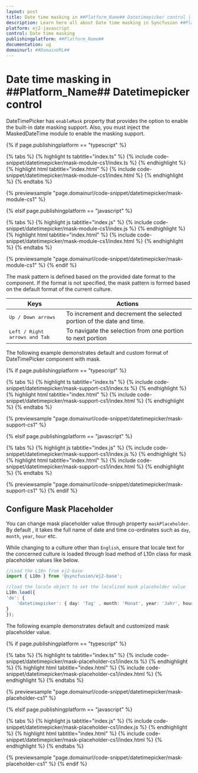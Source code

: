 ```yaml
---
layout: post
title: Date time masking in ##Platform_Name## Datetimepicker control | Syncfusion
description: Learn here all about Date time masking in Syncfusion ##Platform_Name## Datetimepicker control of Syncfusion Essential JS 2 and more.
platform: ej2-javascript
control: Date time masking 
publishingplatform: ##Platform_Name##
documentation: ug
domainurl: ##DomainURL##
---
```


# Date time masking in ##Platform_Name## Datetimepicker control

DateTimePicker has `enableMask` property that provides the option to enable the built-in date masking support. Also, you must inject the MaskedDateTime module to enable the masking support.

{% if page.publishingplatform == "typescript" %}

 {% tabs %}
{% highlight ts tabtitle="index.ts" %}
{% include code-snippet/datetimepicker/mask-module-cs1/index.ts %}
{% endhighlight %}
{% highlight html tabtitle="index.html" %}
{% include code-snippet/datetimepicker/mask-module-cs1/index.html %}
{% endhighlight %}
{% endtabs %}
        
{% previewsample "page.domainurl/code-snippet/datetimepicker/mask-module-cs1" %}

{% elsif page.publishingplatform == "javascript" %}

{% tabs %}
{% highlight js tabtitle="index.js" %}
{% include code-snippet/datetimepicker/mask-module-cs1/index.js %}
{% endhighlight %}
{% highlight html tabtitle="index.html" %}
{% include code-snippet/datetimepicker/mask-module-cs1/index.html %}
{% endhighlight %}
{% endtabs %}

{% previewsample "page.domainurl/code-snippet/datetimepicker/mask-module-cs1" %}
{% endif %}

The mask pattern is defined based on the provided date format to the component. If the format is not specified, the mask pattern is formed based on the default format of the current culture.

| **Keys** | **Actions** |
| --- | --- |
| <kbd>Up / Down arrows</kbd> | To increment and decrement the selected portion of the date and time. |
| <kbd>Left / Right arrows and Tab</kbd> | To navigate the selection from one portion to next portion |

The following example demonstrates default and custom format of DateTimePicker component with mask.

{% if page.publishingplatform == "typescript" %}

 {% tabs %}
{% highlight ts tabtitle="index.ts" %}
{% include code-snippet/datetimepicker/mask-support-cs1/index.ts %}
{% endhighlight %}
{% highlight html tabtitle="index.html" %}
{% include code-snippet/datetimepicker/mask-support-cs1/index.html %}
{% endhighlight %}
{% endtabs %}
        
{% previewsample "page.domainurl/code-snippet/datetimepicker/mask-support-cs1" %}

{% elsif page.publishingplatform == "javascript" %}

{% tabs %}
{% highlight js tabtitle="index.js" %}
{% include code-snippet/datetimepicker/mask-support-cs1/index.js %}
{% endhighlight %}
{% highlight html tabtitle="index.html" %}
{% include code-snippet/datetimepicker/mask-support-cs1/index.html %}
{% endhighlight %}
{% endtabs %}

{% previewsample "page.domainurl/code-snippet/datetimepicker/mask-support-cs1" %}
{% endif %}

## Configure Mask Placeholder

You can change mask placeholder value through property `maskPlaceholder`. By default , it takes the full name of date and time co-ordinates such as `day`, `month`, `year`, `hour` etc.

While changing to a culture other than `English`, ensure that locale text for the concerned culture is loaded through load method of L10n class for mask placeholder values like below.

```ts
//Load the L10n from ej2-base
import { L10n } from '@syncfusion/ej2-base';

//load the locale object to set the localized mask placeholder value
L10n.load({
'de': {
    'datetimepicker': { day: 'Tag' , month: 'Monat', year: 'Jahr', hour: 'Stunde' ,minute: 'Minute', second:'Sekunden' }
}
});

```

The following example demonstrates default and customized mask placeholder value.

{% if page.publishingplatform == "typescript" %}

 {% tabs %}
{% highlight ts tabtitle="index.ts" %}
{% include code-snippet/datetimepicker/mask-placeholder-cs1/index.ts %}
{% endhighlight %}
{% highlight html tabtitle="index.html" %}
{% include code-snippet/datetimepicker/mask-placeholder-cs1/index.html %}
{% endhighlight %}
{% endtabs %}
        
{% previewsample "page.domainurl/code-snippet/datetimepicker/mask-placeholder-cs1" %}

{% elsif page.publishingplatform == "javascript" %}

{% tabs %}
{% highlight js tabtitle="index.js" %}
{% include code-snippet/datetimepicker/mask-placeholder-cs1/index.js %}
{% endhighlight %}
{% highlight html tabtitle="index.html" %}
{% include code-snippet/datetimepicker/mask-placeholder-cs1/index.html %}
{% endhighlight %}
{% endtabs %}

{% previewsample "page.domainurl/code-snippet/datetimepicker/mask-placeholder-cs1" %}
{% endif %}
